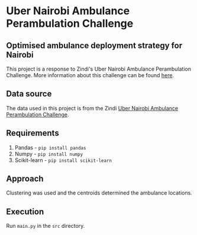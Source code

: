 # Uber Nairobi Ambulance Perambulation Challenge
## Optimised ambulance deployment strategy for Nairobi

This project is a response to Zindi's Uber Nairobi Ambulance Perambulation Challenge. More information about this challenge can be found [here](https://zindi.africa/competitions/uber-nairobi-ambulance-perambulation-challenge).
## Data source

The data used in this project is from the Zindi [ Uber Nairobi Ambulance Perambulation Challenge](https://zindi.africa/competitions/uber-nairobi-ambulance-perambulation-challenge/data).

## Requirements
1. Pandas - `pip install pandas`
2. Numpy - `pip install numpy`
3. Scikit-learn - `pip install scikit-learn`

## Approach

Clustering was used and the centroids determined the ambulance locations.

## Execution

Run `main.py` in the `src` directory.